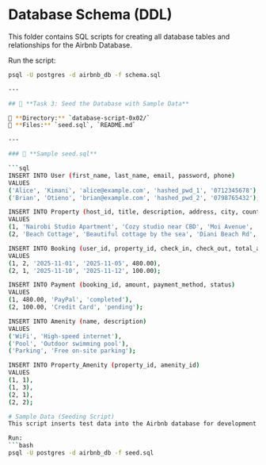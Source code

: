 # Database Schema (DDL)
This folder contains SQL scripts for creating all database tables and relationships for the Airbnb Database.

Run the script:
```bash
psql -U postgres -d airbnb_db -f schema.sql

---

## 🌱 **Task 3: Seed the Database with Sample Data**

📂 **Directory:** `database-script-0x02/`  
📄 **Files:** `seed.sql`, `README.md`

---

### 🧾 **Sample seed.sql**

```sql
INSERT INTO User (first_name, last_name, email, password, phone)
VALUES
('Alice', 'Kimani', 'alice@example.com', 'hashed_pwd_1', '0712345678'),
('Brian', 'Otieno', 'brian@example.com', 'hashed_pwd_2', '0798765432');

INSERT INTO Property (host_id, title, description, address, city, country, price_per_night)
VALUES
(1, 'Nairobi Studio Apartment', 'Cozy studio near CBD', 'Moi Avenue', 'Nairobi', 'Kenya', 50.00),
(2, 'Beach Cottage', 'Beautiful cottage by the sea', 'Diani Beach Rd', 'Mombasa', 'Kenya', 120.00);

INSERT INTO Booking (user_id, property_id, check_in, check_out, total_amount)
VALUES
(1, 2, '2025-11-01', '2025-11-05', 480.00),
(2, 1, '2025-11-10', '2025-11-12', 100.00);

INSERT INTO Payment (booking_id, amount, payment_method, status)
VALUES
(1, 480.00, 'PayPal', 'completed'),
(2, 100.00, 'Credit Card', 'pending');

INSERT INTO Amenity (name, description)
VALUES
('WiFi', 'High-speed internet'),
('Pool', 'Outdoor swimming pool'),
('Parking', 'Free on-site parking');

INSERT INTO Property_Amenity (property_id, amenity_id)
VALUES
(1, 1),
(1, 3),
(2, 1),
(2, 2);

# Sample Data (Seeding Script)
This script inserts test data into the Airbnb database for development and testing.

Run:
```bash
psql -U postgres -d airbnb_db -f seed.sql
